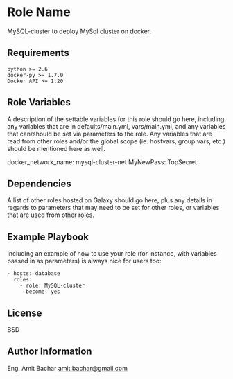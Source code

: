 Role Name
=========

MySQL-cluster to deploy MySql cluster on docker.

Requirements
------------

    python >= 2.6
    docker-py >= 1.7.0
    Docker API >= 1.20

Role Variables
--------------

A description of the settable variables for this role should go here, including any variables that are in defaults/main.yml, vars/main.yml, and any variables that can/should be set via parameters to the role. Any variables that are read from other roles and/or the global scope (ie. hostvars, group vars, etc.) should be mentioned here as well.

docker_network_name: mysql-cluster-net
MyNewPass: TopSecret

Dependencies
------------

A list of other roles hosted on Galaxy should go here, plus any details in regards to parameters that may need to be set for other roles, or variables that are used from other roles.

Example Playbook
----------------

Including an example of how to use your role (for instance, with variables passed in as parameters) is always nice for users too:

    - hosts: database
      roles:
        - role: MySQL-cluster
          become: yes

License
-------

BSD

Author Information
------------------

Eng. Amit Bachar
amit.bachar@gmail.com
